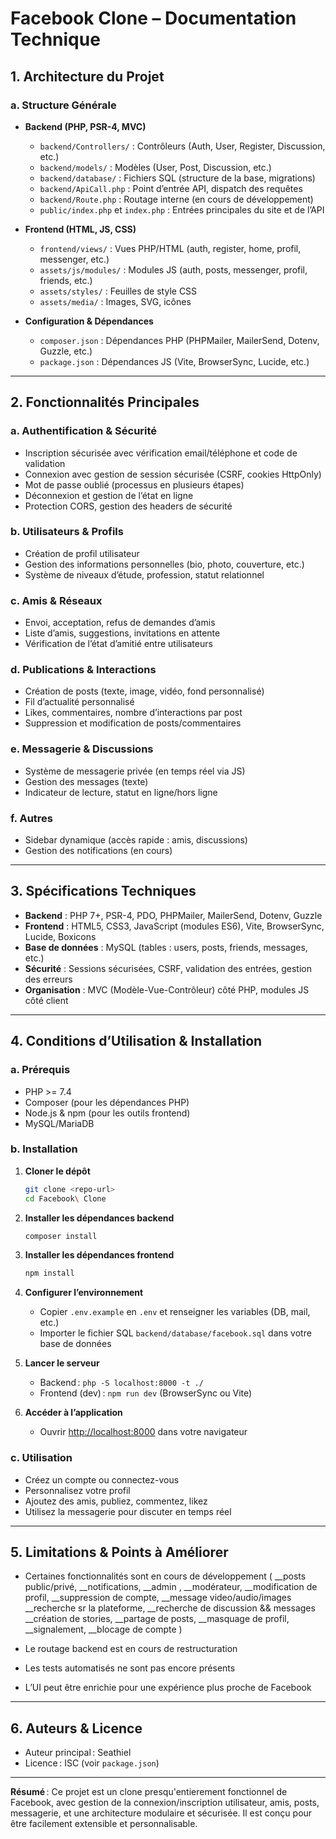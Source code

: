 # Facebook Clone – Documentation Technique

## 1. Architecture du Projet

### a. Structure Générale

- **Backend (PHP, PSR-4, MVC)**
  - `backend/Controllers/` : Contrôleurs (Auth, User, Register, Discussion, etc.)
  - `backend/models/` : Modèles (User, Post, Discussion, etc.)
  - `backend/database/` : Fichiers SQL (structure de la base, migrations)
  - `backend/ApiCall.php` : Point d’entrée API, dispatch des requêtes
  - `backend/Route.php` : Routage interne (en cours de développement)
  - `public/index.php` et `index.php` : Entrées principales du site et de l’API

- **Frontend (HTML, JS, CSS)**
  - `frontend/views/` : Vues PHP/HTML (auth, register, home, profil, messenger, etc.)
  - `assets/js/modules/` : Modules JS (auth, posts, messenger, profil, friends, etc.)
  - `assets/styles/` : Feuilles de style CSS
  - `assets/media/` : Images, SVG, icônes

- **Configuration & Dépendances**
  - `composer.json` : Dépendances PHP (PHPMailer, MailerSend, Dotenv, Guzzle, etc.)
  - `package.json` : Dépendances JS (Vite, BrowserSync, Lucide, etc.)

---

## 2. Fonctionnalités Principales

### a. Authentification & Sécurité

- Inscription sécurisée avec vérification email/téléphone et code de validation
- Connexion avec gestion de session sécurisée (CSRF, cookies HttpOnly)
- Mot de passe oublié (processus en plusieurs étapes)
- Déconnexion et gestion de l’état en ligne
- Protection CORS, gestion des headers de sécurité

### b. Utilisateurs & Profils

- Création de profil utilisateur
- Gestion des informations personnelles (bio, photo, couverture, etc.)
- Système de niveaux d’étude, profession, statut relationnel

### c. Amis & Réseaux

- Envoi, acceptation, refus de demandes d’amis
- Liste d’amis, suggestions, invitations en attente
- Vérification de l’état d’amitié entre utilisateurs

### d. Publications & Interactions

- Création de posts (texte, image, vidéo, fond personnalisé)
- Fil d’actualité personnalisé
- Likes, commentaires, nombre d’interactions par post
- Suppression et modification de posts/commentaires

### e. Messagerie & Discussions

- Système de messagerie privée (en temps réel via JS)
- Gestion des messages (texte)
- Indicateur de lecture, statut en ligne/hors ligne

### f. Autres

- Sidebar dynamique (accès rapide : amis, discussions)
- Gestion des notifications (en cours)

---

## 3. Spécifications Techniques

- **Backend** : PHP 7+, PSR-4, PDO, PHPMailer, MailerSend, Dotenv, Guzzle
- **Frontend** : HTML5, CSS3, JavaScript (modules ES6), Vite, BrowserSync, Lucide, Boxicons
- **Base de données** : MySQL (tables : users, posts, friends, messages, etc.)
- **Sécurité** : Sessions sécurisées, CSRF, validation des entrées, gestion des erreurs
- **Organisation** : MVC (Modèle-Vue-Contrôleur) côté PHP, modules JS côté client

---

## 4. Conditions d’Utilisation & Installation

### a. Prérequis

- PHP >= 7.4
- Composer (pour les dépendances PHP)
- Node.js & npm (pour les outils frontend)
- MySQL/MariaDB

### b. Installation

1. **Cloner le dépôt**
   ```bash
   git clone <repo-url>
   cd Facebook\ Clone
   ```

2. **Installer les dépendances backend**
   ```bash
   composer install
   ```

3. **Installer les dépendances frontend**
   ```bash
   npm install
   ```

4. **Configurer l’environnement**
   - Copier `.env.example` en `.env` et renseigner les variables (DB, mail, etc.)
   - Importer le fichier SQL `backend/database/facebook.sql` dans votre base de données

5. **Lancer le serveur**
   - Backend : `php -S localhost:8000 -t ./`
   - Frontend (dev) : `npm run dev` (BrowserSync ou Vite)

6. **Accéder à l’application**
   - Ouvrir [http://localhost:8000](http://localhost:8000) dans votre navigateur

### c. Utilisation

- Créez un compte ou connectez-vous
- Personnalisez votre profil
- Ajoutez des amis, publiez, commentez, likez
- Utilisez la messagerie pour discuter en temps réel

---

## 5. Limitations & Points à Améliorer

- Certaines fonctionnalités sont en cours de développement (
    __posts public/privé, 
    __notifications, 
    __admin , 
    __modérateur, 
    __modification de profil, 
    __suppression de compte,
    __message video/audio/images
    __recherche sr la plateforme,
    __recherche de discussion && messages 
    __création de stories,
    __partage de posts,
    __masquage de profil,
    __signalement,
    __blocage de compte
    )

- Le routage backend est en cours de restructuration
- Les tests automatisés ne sont pas encore présents
- L’UI peut être enrichie pour une expérience plus proche de Facebook

---

## 6. Auteurs & Licence

- Auteur principal : Seathiel
- Licence : ISC (voir `package.json`)

---

**Résumé** : Ce projet est un clone presqu'entierement fonctionnel de Facebook, avec gestion de la connexion/inscription utilisateur, amis, posts, messagerie, et une architecture modulaire et sécurisée. Il est conçu pour être facilement extensible et personnalisable.
